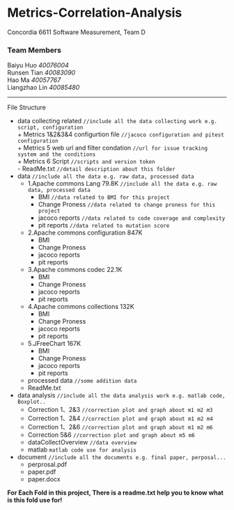 # Metrics-Correlation-Analysis  
Concordia 6611 Software Measurement, Team D  
### Team Members  

Baiyu Huo *40076004*  
Runsen Tian *40083090*  
Hao Ma *40057767*  
Liangzhao Lin *40085480*  

---
  
File Structure  
+ data collecting related	`//include all the data collecting work e.g. script, configuration`  
     		+ Metrics 1&2&3&4 configurtion file  `//jacoco configuration and pitest configuration`  
     		+ Metrics 5 web url and filter condation  `//url for issue tracking system and the conditions`  
     		+ Metrics 6 Script  `//scripts and version token`  
     		- ReadMe.txt  `//detail description about this folder`
+ data  `//include all the data e.g. raw data, processed data`  
  + 1.Apache commons Lang 79.8K  `//include all the data e.g. raw data, processed data`  
    + BMI  `//data related to BMI for this project`  
    + Change Proness  `//data related to change proness for this project`  
    + jacoco reports  `//data related to code coverage and complexity`  
    + pit reports  `//data related to mutation score`  
  + 2.Apache commons configuration 847K  
    + BMI  
    + Change Proness  
    + jacoco reports  
    + pit reports  
  + 3.Apache commons codec 22.1K  
    + BMI  
    + Change Proness  
    + jacoco reports  
    + pit reports  
  + 4.Apache commons collections 132K  
    + BMI  
    + Change Proness  
    + jacoco reports  
    + pit reports  
  + 5.JFreeChart 167K  
    + BMI  
    + Change Proness  
    + jacoco reports  
    + pit reports  
  + processed data  `//some addition data`  
  + ReadMe.txt  
+ data analysis  `//include all the data analysis work e.g. matlab code, Boxplot..`  
  + Correction 1、2&3  `//correction plot and graph about m1 m2 m3`  
  + Correction 1、2&4  `//correction plot and graph about m1 m2 m4`  
  + Correction 1、2&6  `//correction plot and graph about m1 m2 m6`  
  + Correction 5&6  `//correction plot and graph about m5 m6`  
  + dataCollectOverview  `//data overview`  
  + matlab  `matlab code use for analysis`
+ document  `//include all the documents e.g. final paper, perposal...`  
  + perprosal.pdf
  + paper.pdf
  + paper.docx

**For Each Fold in this project, There is a readme.txt help you to know what is this fold use for!**
    	
